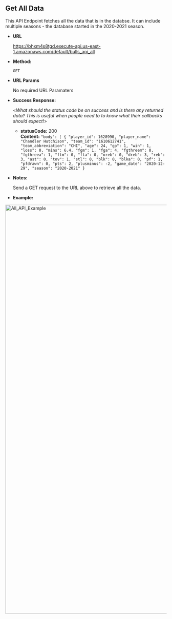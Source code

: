 **Get All Data**
----
  This API Endpoint fetches all the data that is in the databse. It can include multiple seasons - the database started in the 2020-2021 season.

* **URL**

  <https://bhxm4s8tgd.execute-api.us-east-1.amazonaws.com/default/bulls_api_all>

* **Method:**
  
  `GET`

  
*  **URL Params**

   No required URL Paramaters


* **Success Response:**
  
  <_What should the status code be on success and is there any returned data? This is useful when people need to to know what their callbacks should expect!_>

  * **statusCode:** 200 <br />
    **Content:** `"body": [
        {
            "player_id": 1628990,
            "player_name": "Chandler Hutchison",
            "team_id": "1610612741",
            "team_abbreviation": "CHI",
            "age": 24,
            "gp": 1,
            "win": 1,
            "loss": 0,
            "mins": 6.4,
            "fgm": 1,
            "fga": 4,
            "fgthreem": 0,
            "fgthreea": 1,
            "ftm": 0,
            "fta": 0,
            "oreb": 0,
            "dreb": 3,
            "reb": 3,
            "ast": 0,
            "tov": 1,
            "stl": 0,
            "blk": 0,
            "blka": 0,
            "pf": 1,
            "pfdrawn": 0,
            "pts": 2,
            "plusminus": -2,
            "game_date": "2020-12-29",
            "season": "2020-2021"
        }`
 


* **Notes:**

  Send a GET request to the URL above to retrieve all the data.
  
* **Example:**
<img width="1277" alt="All_API_Example" src="https://user-images.githubusercontent.com/59777128/110048844-424c9600-7d16-11eb-8fb9-58f8e5a19232.png">
